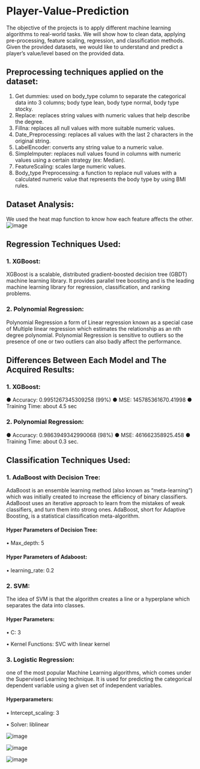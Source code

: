 # Player-Value-Prediction
The objective of the projects is to apply different machine learning algorithms to real-world tasks. We will show how to clean data, applying pre-processing, feature scaling, regression, and classification methods. Given the provided datasets, we would like to understand and predict a player’s value/level based on the provided data.
## Preprocessing techniques applied on the dataset: 
1.	Get dummies: used on body_type column to separate the categorical data into 3 columns; body type lean, body type normal, body type stocky.
2.	Replace: replaces string values with numeric values that help describe the degree.
3.	Fillna: replaces all null values with more suitable numeric values.
4.	Date_Preprocessing: replaces all values with the last 2 characters in the original string.
5.	LabelEncoder: converts any string value to a numeric value.
6.	SimpleImputer: replaces null values found in columns with numeric values using a certain strategy (ex: Median). 
7.	FeatureScaling: scales large numeric values.
8.	Body_type Preprocessing: a function to replace null values with a calculated numeric value that represents the body type by using BMI rules.

## Dataset Analysis: 
We used the heat map function to know how each feature affects the other.
![image](https://user-images.githubusercontent.com/76558250/224090818-b25dc0d9-84d7-4ae9-a3e1-480580bc0e5a.png)

## Regression Techniques Used:
### 1.	XGBoost: 
XGBoost is a scalable, distributed gradient-boosted decision tree (GBDT) machine learning library. It provides parallel tree boosting and is the leading machine learning library for regression, classification, and ranking problems.

### 2.	Polynomial Regression: 
Polynomial Regression a form of Linear regression known as a special case of Multiple linear regression which estimates the relationship as an nth degree polynomial. Polynomial Regression is sensitive to outliers so the presence of one or two outliers can also badly affect the performance.

## Differences Between Each Model and The Acquired Results:
### 1.	XGBoost:
●	Accuracy: 0.9951267345309258 (99%)
●	MSE: 145785361670.41998
●	Training Time: about 4.5  sec
### 2.	Polynomial Regression:
●	Accuracy: 0.9863949342990068 (98%)
●	MSE: 461662358925.458
●	Training Time: about 0.3 sec.

## Classification Techniques Used:
### 1.	AdaBoost with Decision Tree: 
AdaBoost is an ensemble learning method (also known as “meta-learning”) which was initially created to increase the efficiency of binary classifiers. AdaBoost uses an iterative approach to learn from the mistakes of weak classifiers, and turn them into strong ones.
AdaBoost, short for Adaptive Boosting, is a statistical classification meta-algorithm.
#### Hyper Parameters of Decision Tree:
•	Max_depth: 5

#### Hyper Parameters of Adaboost: 
•	learning_rate: 0.2 

### 2.	SVM: 
The idea of SVM is that the algorithm creates a line or a hyperplane which separates the data into classes.

#### Hyper Parameters:
•	C: 3

•	Kernel Functions:  SVC with linear kernel

### 3.	Logistic Regression: 
one of the most popular Machine Learning algorithms, which comes under the Supervised Learning technique. It is used for predicting the categorical dependent variable using a given set of independent variables.

#### Hyperparameters:
•	Intercept_scaling: 3

• Solver: liblinear


![image](https://user-images.githubusercontent.com/76558250/224100443-31b34e3c-c998-4ab7-a719-254e8fe9fbc6.png)

![image](https://user-images.githubusercontent.com/76558250/224100598-2e8ec753-c21d-40c0-b247-5a3c456c7c28.png)

![image](https://user-images.githubusercontent.com/76558250/224100684-6ccd9ec0-6a06-44ad-a855-f889002baaa6.png)

